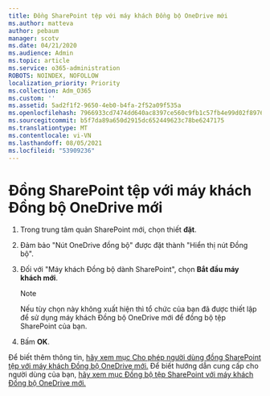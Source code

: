 ```yaml
---
title: Đồng SharePoint tệp với máy khách Đồng bộ OneDrive mới
ms.author: matteva
author: pebaum
manager: scotv
ms.date: 04/21/2020
ms.audience: Admin
ms.topic: article
ms.service: o365-administration
ROBOTS: NOINDEX, NOFOLLOW
localization_priority: Priority
ms.collection: Adm_O365
ms.custom: ''
ms.assetid: 5ad2f1f2-9650-4eb0-b4fa-2f52a09f535a
ms.openlocfilehash: 7966933cd7474dd640ac8397ce560c9fb1c57fb4e99d02f8976d5dcfe7cf5a82
ms.sourcegitcommit: b5f7da89a650d2915dc652449623c78be6247175
ms.translationtype: MT
ms.contentlocale: vi-VN
ms.lasthandoff: 08/05/2021
ms.locfileid: "53909236"
---
```

# <a name="sync-sharepoint-files-with-the-new-onedrive-sync-client"></a>Đồng SharePoint tệp với máy khách Đồng bộ OneDrive mới

1. Trong trung tâm quản SharePoint mới, chọn thiết **đặt**.
    
2. Đảm bảo "Nút OneDrive đồng bộ" được đặt thành "Hiển thị nút Đồng bộ".
    
3. Đối với "Máy khách Đồng bộ dành SharePoint", chọn **Bắt đầu máy khách mới**.
    
    > [!NOTE]
    > Nếu tùy chọn này không xuất hiện thì tổ chức của bạn đã được thiết lập để sử dụng máy khách Đồng bộ OneDrive mới để đồng bộ tệp SharePoint của bạn. 
  
4. Bấm **OK**.
    
Để biết thêm thông tin, [hãy xem mục Cho phép người dùng đồng SharePoint tệp với máy khách Đồng bộ OneDrive mới.](https://go.microsoft.com/fwlink/?linkid=866433) Để biết hướng dẫn cung cấp cho người dùng của bạn, [hãy xem mục Đồng bộ tệp SharePoint với máy khách Đồng bộ OneDrive mới.](https://go.microsoft.com/fwlink/?linkid=866427)
  


